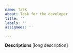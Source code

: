 ```yaml
---
name: Task
about: Task for the developer
title: ''
labels: ''
assignees: ''

---
```


**Descriptions**
[long description]
